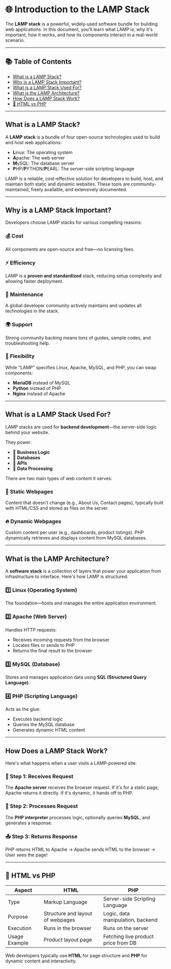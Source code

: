 # 🌐 Introduction to the LAMP Stack

The **LAMP stack** is a powerful, widely-used software bundle for building web applications. In this document, you'll learn what LAMP is, why it's important, how it works, and how its components interact in a real-world scenario.

---

## 📚 Table of Contents

- [What is a LAMP Stack?](#what-is-a-lamp-stack)
- [Why is a LAMP Stack Important?](#why-is-a-lamp-stack-important)
- [What is a LAMP Stack Used For?](#what-is-a-lamp-stack-used-for)
- [What is the LAMP Architecture?](#what-is-the-lamp-architecture)
- [How Does a LAMP Stack Work?](#how-does-a-lamp-stack-work)
- [🧠 HTML vs PHP](#-html-vs-php)

---

## What is a LAMP Stack?

A **LAMP stack** is a bundle of four open-source technologies used to build and host web applications:

- **L**inux: The operating system
- **A**pache: The web server
- **M**ySQL: The database server
- **P**HP/**P**YTHON/**P**EARL: The server-side scripting language

LAMP is a reliable, cost-effective solution for developers to build, host, and maintain both static and dynamic websites. These tools are community-maintained, freely available, and extensively documented.

---

## Why is a LAMP Stack Important?

Developers choose LAMP stacks for various compelling reasons:

### 💰 Cost
All components are open-source and free—no licensing fees.

### ⚡ Efficiency
LAMP is a **proven and standardized** stack, reducing setup complexity and allowing faster deployment.

### 🔧 Maintenance
A global developer community actively maintains and updates all technologies in the stack.

### 🌍 Support
Strong community backing means tons of guides, sample codes, and troubleshooting help.

### 🔁 Flexibility
While “LAMP” specifies Linux, Apache, MySQL, and PHP, you can swap components:
- **MariaDB** instead of MySQL
- **Python** instead of PHP
- **Nginx** instead of Apache

---

## What is a LAMP Stack Used For?

LAMP stacks are used for **backend development**—the server-side logic behind your website.

They power:

- 🧠 **Business Logic**
- 💾 **Databases**
- 🔌 **APIs**
- 🔄 **Data Processing**

There are two main types of web content it serves:

### 🧊 Static Webpages
Content that doesn't change (e.g., About Us, Contact pages), typically built with HTML/CSS and stored as files on the server.

### 🔥 Dynamic Webpages
Custom content per user (e.g., dashboards, product listings). PHP dynamically retrieves and displays content from MySQL databases.

---

## What is the LAMP Architecture?

A **software stack** is a collection of layers that power your application from infrastructure to interface. Here's how LAMP is structured:

### 1️⃣ Linux (Operating System)
The foundation—hosts and manages the entire application environment.

### 2️⃣ Apache (Web Server)
Handles HTTP requests:
- Receives incoming requests from the browser
- Locates files or sends to PHP
- Returns the final result to the browser

### 3️⃣ MySQL (Database)
Stores and manages application data using **SQL (Structured Query Language)**.

### 4️⃣ PHP (Scripting Language)
Acts as the glue:
- Executes backend logic
- Queries the MySQL database
- Generates dynamic HTML content

---

## How Does a LAMP Stack Work?

Here's what happens when a user visits a LAMP-powered site:

### 📨 Step 1: Receives Request
The **Apache server** receives the browser request. If it's for a static page, Apache returns it directly. If it's dynamic, it hands off to PHP.

### 🧮 Step 2: Processes Request
The **PHP interpreter** processes logic, optionally queries **MySQL**, and generates a response.

### 📤 Step 3: Returns Response
PHP returns HTML to Apache → Apache sends HTML to the browser → User sees the page!

---

## 🧠 HTML vs PHP

| Aspect        | HTML                            | PHP                                 |
|--------------|----------------------------------|--------------------------------------|
| Type         | Markup Language                  | Server-side Scripting Language       |
| Purpose      | Structure and layout of webpages | Logic, data manipulation, backend    |
| Execution    | Runs in the browser              | Runs on the server                   |
| Usage Example| Product layout page              | Fetching live product price from DB  |

Web developers typically use **HTML** for page structure and **PHP** for dynamic content and interactivity.


